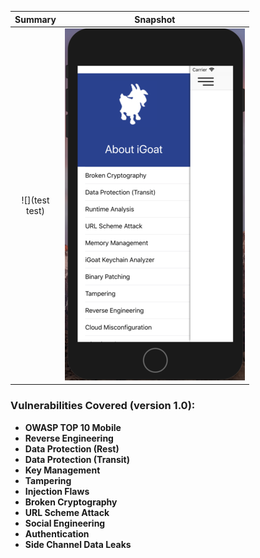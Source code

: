 

Summary            |  Snapshot
:-------------------------:|:-------------------------:
![](test </br> test)  |  ![](https://raw.githubusercontent.com/swaroopsy/test/master/iGoat_2.png)



### Vulnerabilities Covered (version 1.0): ###
* __OWASP TOP 10 Mobile__
* __Reverse Engineering__
* __Data Protection (Rest)__
* __Data Protection (Transit)__
* __Key Management__
* __Tampering__ 
* __Injection Flaws__
* __Broken Cryptography__
* __URL Scheme Attack__
* __Social Engineering__
* __Authentication__
* __Side Channel Data Leaks__


